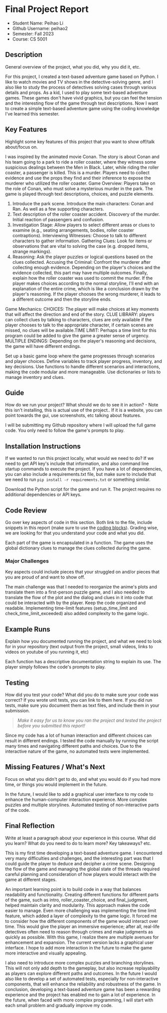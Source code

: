 # Final Project Report

* Student Name: Peihao Li
* Github Username: peihao2  
* Semester: Fall 2023
* Course: CS 5001



## Description 
General overview of the project, what you did, why you did it, etc. 

For this project, I created a text-based adventure game based on Python. I like to watch movies and TV shows in the detective-solving genre, and I also like to study the process of detectives solving cases through various details and props. As a kid, I used to play some text-based adventure games. These games don't have vivid graphics, but you can feel the tension and the interesting flow of the game through text descriptions. Now I want to create a simple text-based adventure game using the coding knowledge I've learned this semester.


## Key Features
Highlight some key features of this project that you want to show off/talk about/focus on. 

I was inspired by the animated movie Conan. The story is about Conan and his team going to a park to ride a roller coaster, where they witness some suspicious dealings between the Men in Black. Later, while riding the roller coaster, a passenger is killed. This is a murder. Players need to collect evidence and use the props they find and their inference to expose the murderer who utilized the roller coaster. 
Game Overview:
Players take on the role of Conan, who must solve a mysterious murder in the park. The game is played through text descriptions, choices, and puzzle elements.
1. Introduce the park scene. Introduce the main characters: Conan and Ran. As well as a few supporting characters.
2. Text description of the roller coaster accident. Discovery of the murder. Initial reaction of passengers and confusion.
3. Investigation Stage: Allow players to select different areas or clues to examine (e.g., seating arrangements, bodies, roller coaster contraptions). Interviewing Witnesses: Choose to talk to different characters to gather information. Gathering Clues: Look for items or observations that are vital to solving the case (e.g. dropped items, strange markings).
4. Reasoning: Ask the player puzzles or logical questions based on the clues collected. Accusing the Criminal: Confront the murderer after collecting enough evidence. Depending on the player's choices and the evidence collected, this part may have multiple outcomes. Finally, explain how the roller coaster was used to commit the murder. If the player makes choices according to the normal storyline, I'll end with an explanation of the entire crime, which is like a conclusion drawn by the player's reasoning.
If the player chooses the wrong murderer, it leads to a different outcome and then the storyline ends.


Game Mechanics:
CHOICES: The player will make choices at key moments that will affect the direction and end of the story.
CLUE LIBRARY: players can collect clues by talking to characters, clues are only available if the player chooses to talk to the appropriate character, if certain scenes are missed, no clues will be available.TIME LIMIT: Perhaps a time limit for this program could be added to give the game a greater sense of urgency. 
MULTIPLE ENDINGS: Depending on the player's reasoning and decisions, the game will have different endings.

Set up a basic game loop where the game progresses through scenarios and player choices.
Define variables to track player progress, inventory, and key decisions.
Use functions to handle different scenarios and interactions, making the code modular and more manageable.
Use dictionaries or lists to manage inventory and clues.



## Guide
How do we run your project? What should we do to see it in action? - Note this isn't installing, this is actual use of the project.. If it is a website, you can point towards the gui, use screenshots, etc talking about features. 

I will be submitting my Github repository where I will upload the full game code. You only need to follow the game's prompts to play.

## Installation Instructions
If we wanted to run this project locally, what would we need to do?  If we need to get API key's include that information, and also command line startup commands to execute the project. If you have a lot of dependencies, you can also include a requirements.txt file, but make sure to include that we need to run `pip install -r requirements.txt` or something similar.

Download the Python script for the game and run it. The project requires no additional dependencies or API keys.

## Code Review
Go over key aspects of code in this section. Both link to the file, include snippets in this report (make sure to use the [coding blocks](https://github.com/adam-p/markdown-here/wiki/Markdown-Cheatsheet#code)).  Grading wise, we are looking for that you understand your code and what you did. 

Each part of the game is encapsulated in a function. The game uses the global dictionary clues to manage the clues collected during the game.

### Major Challenges
Key aspects could include pieces that your struggled on and/or pieces that you are proud of and want to show off.

The main challenge was that I needed to reorganize the anime's plots and translate them into a first-person puzzle game, and I also needed to translate the flow of the plot and the dialog and clues in it into code that could be interacted with by the player. Keep the code organized and readable. Implementing time-limit features (setup_time_limit and check_time_limit_exceeded) also added complexity to the game logic.


## Example Runs
Explain how you documented running the project, and what we need to look for in your repository (text output from the project, small videos, links to videos on youtube of you running it, etc)

Each function has a descriptive documentation string to explain its use. The player simply follows the code's prompts to play.

## Testing
How did you test your code? What did you do to make sure your code was correct? If you wrote unit tests, you can link to them here. If you did run tests, make sure you document them as text files, and include them in your submission. 

> _Make it easy for us to know you *ran the project* and *tested the project* before you submitted this report!_

Since my code has a lot of human interaction and different choices can result in different endings. I tested the code manually by running the script many times and navigating different paths and choices. Due to the interactive nature of the game, no automated tests were implemented.


## Missing Features / What's Next
Focus on what you didn't get to do, and what you would do if you had more time, or things you would implement in the future. 

In the future, I would like to add a graphical user interface to my code to enhance the human-computer interaction experience.
More complex puzzles and multiple storylines.
Automated testing of non-interactive parts of the code.

## Final Reflection
Write at least a paragraph about your experience in this course. What did you learn? What do you need to do to learn more? Key takeaways? etc.

This is my first time developing a text-based adventure game. I encountered very many difficulties and challenges, and the interesting part was that I could guide the player to deduce and decipher a crime scene.
Designing the flow of the game and managing the global state of the threads required careful planning and consideration of how players would interact with the game at different stages.

An important learning point is to build code in a way that balances readability and functionality. Creating different functions for different parts of the game, such as intro, roller_coaster_choice, and final_judgment, helped maintain clarity and modularity. This approach makes the code easier to manage.
Even more challenging was implementing the time limit feature, which added a layer of complexity to the game logic. It forced me to consider how the different components of the game would interact over time. This would give the player an immersive experience; after all, real-life detectives often need to reason through crimes and make judgments as quickly as possible.
With this game, I realize there are multiple avenues for enhancement and expansion. The current version lacks a graphical user interface. I hope to add more interaction in the future to make the game more interactive and visually appealing.

I also need to introduce more complex puzzles and branching storylines. This will not only add depth to the gameplay, but also increase replayability as players can explore different paths and outcomes.
In the future I would also like to develop a set of automated tests, especially for non-interactive components, that will enhance the reliability and robustness of the game.
In conclusion, developing a text-based adventure game has been a rewarding experience and the project has enabled me to gain a lot of experience. In the future, when faced with more complex programming, I will start with each small problem and gradually improve my code.

